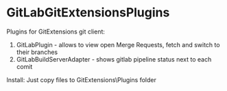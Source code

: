 # GitLabGitExtensionsPlugins

Plugins for GitExtensions git client:
1) GitLabPlugin - allows to view open Merge Requests, fetch and switch to their branches
2) GitLabBuildServerAdapter - shows gitlab pipeline status next to each comit

Install:
Just copy files to GitExtensions\Plugins folder
